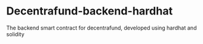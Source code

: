 # Decentrafund-backend-hardhat
The backend smart contract for decentrafund, developed using hardhat and solidity
